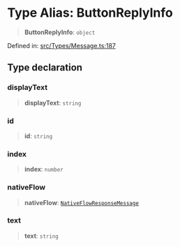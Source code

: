 # Type Alias: ButtonReplyInfo

> **ButtonReplyInfo**: `object`

Defined in: [src/Types/Message.ts:187](https://github.com/Fokusdotid/bail/blob/0fe6346a5ff68a74eb71890335c982b44e2da604/src/Types/Message.ts#L187)

## Type declaration

### displayText

> **displayText**: `string`

### id

> **id**: `string`

### index

> **index**: `number`

### nativeFlow

> **nativeFlow**: [`NativeFlowResponseMessage`](../namespaces/proto/namespaces/Message/namespaces/InteractiveResponseMessage/classes/NativeFlowResponseMessage.md)

### text

> **text**: `string`
